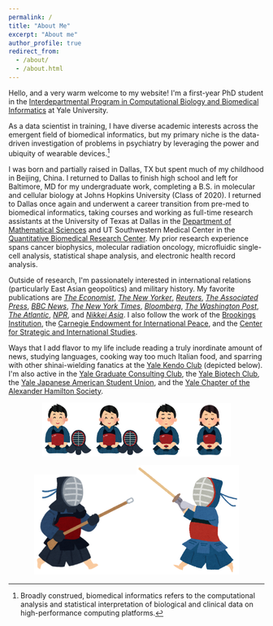 ```yaml
---
permalink: /
title: "About Me"
excerpt: "About me"
author_profile: true
redirect_from: 
  - /about/
  - /about.html
---
```


Hello, and a very warm welcome to my website! I'm a first-year PhD student in the [Interdepartmental Program in Computational Biology and Biomedical Informatics](https://cbb.yale.edu/) at Yale University.

As a data scientist in training, I have diverse academic interests across the emergent field of biomedical informatics, but my primary niche is the data-driven investigation of problems in psychiatry by leveraging the power and ubiquity of wearable devices.[^1]

[^1]: Broadly construed, biomedical informatics refers to the computational analysis and statistical interpretation of biological and clinical data on high-performance computing platforms.

I was born and partially raised in Dallas, TX but spent much of my childhood in Beijing, China. I returned to Dallas to finish high school and left for Baltimore, MD for my undergraduate work, completing a B.S. in molecular and cellular biology at Johns Hopkins University (Class of 2020). I returned to Dallas once again and underwent a career transition from pre-med to biomedical informatics, taking courses and working as full-time research assistants at the University of Texas at Dallas in the [Department of Mathematical Sciences](https://math.utdallas.edu/) and UT Southwestern Medical Center in the [Quantitative Biomedical Research Center](https://qbrc.swmed.edu/). My prior research experience spans cancer biophysics, molecular radiation oncology, microfluidic single-cell analysis, statistical shape analysis, and electronic health record analysis.

Outside of research, I'm passionately interested in international relations (particularly East Asian geopolitics) and military history. My favorite publications are [*The Economist*](https://www.economist.com/), [*The New Yorker*](https://newyorker.com/), [*Reuters*](https://reuters.com/), [*The Associated Press*](https://apnews.com/), [*BBC News*](https://bbc.co.uk/news), [*The New York Times*](https://nytimes.com/), [*Bloomberg*](https://bloomberg.com/), [*The Washington Post*](https://washingtonpost.com/), [*The Atlantic*](https://theatlantic.com/), [*NPR*](https://npr.org/), and [*Nikkei Asia*](https://asia.nikkei.com). I also follow the work of the [Brookings Institution](https://www.brookings.edu/), the [Carnegie Endowment for International Peace](https://carnegieendowment.org/), and the [Center for Strategic and International Studies](https://www.csis.org/).

Ways that I add flavor to my life include reading a truly inordinate amount of news, studying languages, cooking way too much Italian food, and sparring with other shinai-wielding fanatics at the [Yale Kendo Club](https://yalekendo.sites.yale.edu/) (depicted below). I'm also active in the [Yale Graduate Consulting Club](https://www.ygccgradconsulting.org/), the [Yale Biotech Club](https://www.yalebiotechclub.org/), the [Yale Japanese American Student Union](https://www.facebook.com/jasuyale/), and the [Yale Chapter of the Alexander Hamilton Society](https://www.yaleahs.com/).

<p align="center"><img src="../images/kendou_man.png" alt="Man" width="20%" /><img src="../images/kendou_woman.png" alt="Woman" width="20%" /><img src="../images/kendou_meisou_man.png" alt="Meisou Man" width="17%" /><img src="../images/kendou_meisou_woman.png" alt="Meisou Woman" width="17%" /></p>

<p align="center"><img src="../images/sports_juu_kendou.png"  alt="Men!" width="40%"/><img src="../images/kendo.png" alt="Men!!" width="40%"/></p>